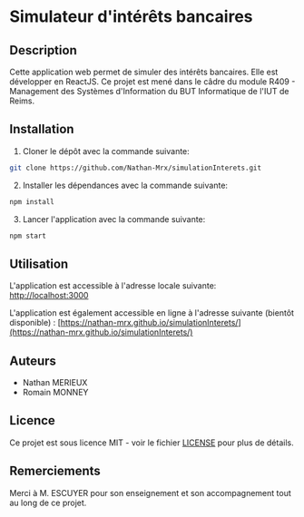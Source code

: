 # Simulateur d'intérêts bancaires

## Description

Cette application web permet de simuler des intérêts bancaires. Elle est développer en ReactJS. Ce projet est mené dans le câdre du module R409 - Management des Systèmes d'Information du BUT Informatique de l'IUT de Reims.

## Installation

1. Cloner le dépôt avec la commande suivante:
```bash
git clone https://github.com/Nathan-Mrx/simulationInterets.git
```
2. Installer les dépendances avec la commande suivante:
```bash
npm install
```
3. Lancer l'application avec la commande suivante:
```bash
npm start
```

## Utilisation

L'application est accessible à l'adresse locale suivante: [http://localhost:3000](http://localhost:3000)

L'application est également accessible en ligne à l'adresse suivante (bientôt disponible) : [https://nathan-mrx.github.io/simulationInterets/](https://nathan-mrx.github.io/simulationInterets/)

## Auteurs

- Nathan MERIEUX
- Romain MONNEY

## Licence

Ce projet est sous licence MIT - voir le fichier [LICENSE](LICENSE) pour plus de détails.

## Remerciements

Merci à M. ESCUYER pour son enseignement et son accompagnement tout au long de ce projet.
